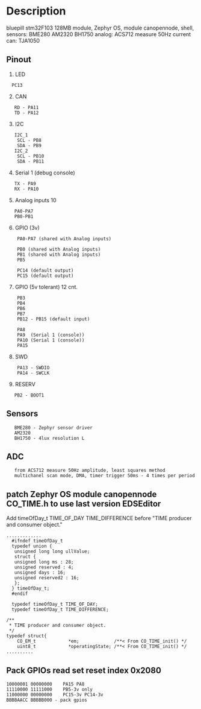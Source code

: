 # Description

   bluepill stm32F103 128MB module, 
   Zephyr OS, 
   module canopennode, 
   shell, 
sensors:
   BME280
   AM2320
   BH1750 
analog:
   ACS712 measure 50Hz current    
can:
   TJA1050 

## Pinout
1. LED  
```
  PC13
```
2. CAN
```
   RD - PA11
   TD - PA12
```
3. I2C
```
   I2C_1 
    SCL - PB8
    SDA - PB9
   I2C_2 
    SCL - PB10
    SDA - PB11
```
4. Serial 1 (debug console)
```
   TX - PA9
   RX - PA10
```
5. Analog inputs 10   
```
   PA0-PA7
   PB0-PB1
```
6. GPIO (3v) 
```
    PA0-PA7 (shared with Analog inputs)

    PB0 (shared with Analog inputs)
    PB1 (shared with Analog inputs)
    PB5

    PC14 (default output)
    PC15 (default output)
```
7. GPIO (5v tolerant) 12 cnt. 
```
    PB3
    PB4
    PB6  
    PB7
    PB12 - PB15 (default input)

    PA8
    PA9  (Serial 1 (console))
    PA10 (Serial 1 (console))
    PA15
```
8. SWD 
```
    PA13 - SWDIO
    PA14 - SWCLK
```
9. RESERV
```
   PB2 - BOOT1
```

## Sensors
```
   BME280 - Zephyr sensor driver
   AM2320
   BH1750 - 4lux resolution L
```   

## ADC 
```
   from ACS712 measure 50Hz amplitude, least squares method
   multichanel scan mode, DMA, timer trigger 50ms - 4 times per period   
```   

## patch Zephyr OS module canopennode CO_TIME.h to use last version EDSEditor

Add  timeOfDay_t TIME_OF_DAY TIME_DIFFERENCE
before "TIME producer and consumer object."

```
.............
  #ifndef timeOfDay_t  
  typedef union {  
   unsigned long long ullValue;  
   struct {  
   unsigned long ms : 28;  
   unsigned reserved : 4;  
   unsigned days : 16;  
   unsigned reserved2 : 16;  
   };  
  } timeOfDay_t;  
  #endif  
     
  typedef timeOfDay_t TIME_OF_DAY;  
  typedef timeOfDay_t TIME_DIFFERENCE;  

/**
 * TIME producer and consumer object.
 */
typedef struct{
    CO_EM_t            *em;             /**< From CO_TIME_init() */
    uint8_t            *operatingState; /**< From CO_TIME_init() */
..........

```

## Pack GPIOs read set reset index 0x2080
```
10000001 00000000    PA15 PA8
11110000 11111000    PB5-3v only
11000000 00000000    PC15-3v PC14-3v
BBBBAACC BBBBB000 - pack gpios
```